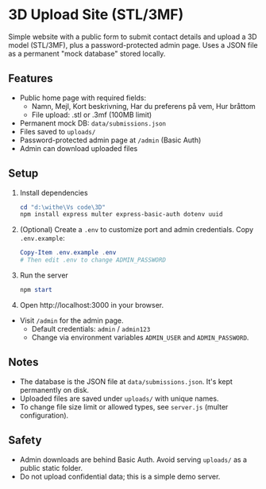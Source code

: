 # 3D Upload Site (STL/3MF)

Simple website with a public form to submit contact details and upload a 3D model (STL/3MF), plus a password-protected admin page. Uses a JSON file as a permanent "mock database" stored locally.

## Features

- Public home page with required fields:
  - Namn, Mejl, Kort beskrivning, Har du preferens på vem, Hur bråttom
  - File upload: .stl or .3mf (100MB limit)
- Permanent mock DB: `data/submissions.json`
- Files saved to `uploads/`
- Password-protected admin page at `/admin` (Basic Auth)
- Admin can download uploaded files

## Setup

1. Install dependencies

   ```powershell
   cd "d:\withe\Vs code\3D"
   npm install express multer express-basic-auth dotenv uuid
   ```

2. (Optional) Create a `.env` to customize port and admin credentials. Copy `.env.example`:

   ```powershell
   Copy-Item .env.example .env
   # Then edit .env to change ADMIN_PASSWORD
   ```

3. Run the server

   ```powershell
   npm start
   ```

4. Open http://localhost:3000 in your browser.

- Visit `/admin` for the admin page.
  - Default credentials: `admin` / `admin123`
  - Change via environment variables `ADMIN_USER` and `ADMIN_PASSWORD`.

## Notes

- The database is the JSON file at `data/submissions.json`. It's kept permanently on disk.
- Uploaded files are saved under `uploads/` with unique names.
- To change file size limit or allowed types, see `server.js` (multer configuration).

## Safety

- Admin downloads are behind Basic Auth. Avoid serving `uploads/` as a public static folder.
- Do not upload confidential data; this is a simple demo server.

